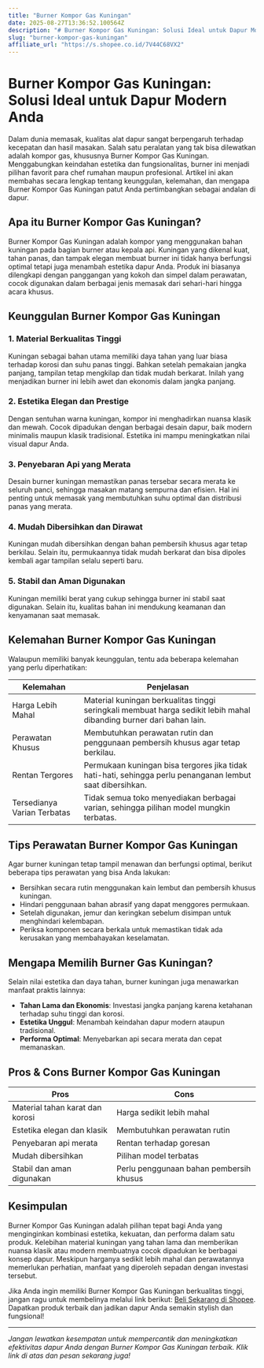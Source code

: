 ```yaml
---
title: "Burner Kompor Gas Kuningan"
date: 2025-08-27T13:36:52.100564Z
description: "# Burner Kompor Gas Kuningan: Solusi Ideal untuk Dapur Modern Anda..."
slug: "burner-kompor-gas-kuningan"
affiliate_url: "https://s.shopee.co.id/7V44C68VX2"
---
```

# Burner Kompor Gas Kuningan: Solusi Ideal untuk Dapur Modern Anda

Dalam dunia memasak, kualitas alat dapur sangat berpengaruh terhadap kecepatan dan hasil masakan. Salah satu peralatan yang tak bisa dilewatkan adalah kompor gas, khususnya Burner Kompor Gas Kuningan. Menggabungkan keindahan estetika dan fungsionalitas, burner ini menjadi pilihan favorit para chef rumahan maupun profesional. Artikel ini akan membahas secara lengkap tentang keunggulan, kelemahan, dan mengapa Burner Kompor Gas Kuningan patut Anda pertimbangkan sebagai andalan di dapur.

## Apa itu Burner Kompor Gas Kuningan?

Burner Kompor Gas Kuningan adalah kompor yang menggunakan bahan kuningan pada bagian burner atau kepala api. Kuningan yang dikenal kuat, tahan panas, dan tampak elegan membuat burner ini tidak hanya berfungsi optimal tetapi juga menambah estetika dapur Anda. Produk ini biasanya dilengkapi dengan panggangan yang kokoh dan simpel dalam perawatan, cocok digunakan dalam berbagai jenis memasak dari sehari-hari hingga acara khusus.

## Keunggulan Burner Kompor Gas Kuningan

### 1. Material Berkualitas Tinggi

Kuningan sebagai bahan utama memiliki daya tahan yang luar biasa terhadap korosi dan suhu panas tinggi. Bahkan setelah pemakaian jangka panjang, tampilan tetap mengkilap dan tidak mudah berkarat. Inilah yang menjadikan burner ini lebih awet dan ekonomis dalam jangka panjang.

### 2. Estetika Elegan dan Prestige

Dengan sentuhan warna kuningan, kompor ini menghadirkan nuansa klasik dan mewah. Cocok dipadukan dengan berbagai desain dapur, baik modern minimalis maupun klasik tradisional. Estetika ini mampu meningkatkan nilai visual dapur Anda.

### 3. Penyebaran Api yang Merata

Desain burner kuningan memastikan panas tersebar secara merata ke seluruh panci, sehingga masakan matang sempurna dan efisien. Hal ini penting untuk memasak yang membutuhkan suhu optimal dan distribusi panas yang merata.

### 4. Mudah Dibersihkan dan Dirawat

Kuningan mudah dibersihkan dengan bahan pembersih khusus agar tetap berkilau. Selain itu, permukaannya tidak mudah berkarat dan bisa dipoles kembali agar tampilan selalu seperti baru.

### 5. Stabil dan Aman Digunakan

Kuningan memiliki berat yang cukup sehingga burner ini stabil saat digunakan. Selain itu, kualitas bahan ini mendukung keamanan dan kenyamanan saat memasak.

## Kelemahan Burner Kompor Gas Kuningan

Walaupun memiliki banyak keunggulan, tentu ada beberapa kelemahan yang perlu diperhatikan:

| Kelemahan                     | Penjelasan                                                                 |
|-------------------------------|----------------------------------------------------------------------------|
| Harga Lebih Mahal           | Material kuningan berkualitas tinggi seringkali membuat harga sedikit lebih mahal dibanding burner dari bahan lain. |
| Perawatan Khusus            | Membutuhkan perawatan rutin dan penggunaan pembersih khusus agar tetap berkilau.             |
| Rentan Tergores              | Permukaan kuningan bisa tergores jika tidak hati-hati, sehingga perlu penanganan lembut saat dibersihkan.               |
| Tersedianya Varian Terbatas | Tidak semua toko menyediakan berbagai varian, sehingga pilihan model mungkin terbatas.                         |

## Tips Perawatan Burner Kompor Gas Kuningan

Agar burner kuningan tetap tampil menawan dan berfungsi optimal, berikut beberapa tips perawatan yang bisa Anda lakukan:

- Bersihkan secara rutin menggunakan kain lembut dan pembersih khusus kuningan.
- Hindari penggunaan bahan abrasif yang dapat menggores permukaan.
- Setelah digunakan, jemur dan keringkan sebelum disimpan untuk menghindari kelembapan.
- Periksa komponen secara berkala untuk memastikan tidak ada kerusakan yang membahayakan keselamatan.

## Mengapa Memilih Burner Gas Kuningan?

Selain nilai estetika dan daya tahan, burner kuningan juga menawarkan manfaat praktis lainnya:

- **Tahan Lama dan Ekonomis**: Investasi jangka panjang karena ketahanan terhadap suhu tinggi dan korosi.
- **Estetika Unggul**: Menambah keindahan dapur modern ataupun tradisional.
- **Performa Optimal**: Menyebarkan api secara merata dan cepat memanaskan.

## Pros & Cons Burner Kompor Gas Kuningan

| **Pros**                           | **Cons**                                     |
|-----------------------------------|----------------------------------------------|
| Material tahan karat dan korosi | Harga sedikit lebih mahal                  |
| Estetika elegan dan klasik       | Membutuhkan perawatan rutin               |
| Penyebaran api merata             | Rentan terhadap goresan                   |
| Mudah dibersihkan                | Pilihan model terbatas                     |
| Stabil dan aman digunakan        | Perlu penggunaan bahan pembersih khusus |

## Kesimpulan

Burner Kompor Gas Kuningan adalah pilihan tepat bagi Anda yang menginginkan kombinasi estetika, kekuatan, dan performa dalam satu produk. Kelebihan material kuningan yang tahan lama dan memberikan nuansa klasik atau modern membuatnya cocok dipadukan ke berbagai konsep dapur. Meskipun harganya sedikit lebih mahal dan perawatannya memerlukan perhatian, manfaat yang diperoleh sepadan dengan investasi tersebut.

Jika Anda ingin memiliki Burner Kompor Gas Kuningan berkualitas tinggi, jangan ragu untuk membelinya melalui link berikut: [Beli Sekarang di Shopee](https://s.shopee.co.id/7V44C68VX2). Dapatkan produk terbaik dan jadikan dapur Anda semakin stylish dan fungsional!

---

*Jangan lewatkan kesempatan untuk mempercantik dan meningkatkan efektivitas dapur Anda dengan Burner Kompor Gas Kuningan terbaik. Klik link di atas dan pesan sekarang juga!*